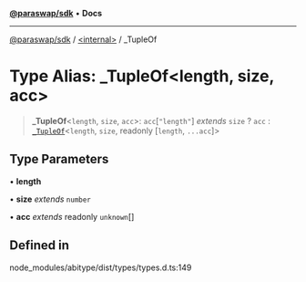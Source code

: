 [**@paraswap/sdk**](../../README.md) • **Docs**

***

[@paraswap/sdk](../../globals.md) / [\<internal\>](../README.md) / \_TupleOf

# Type Alias: \_TupleOf\<length, size, acc\>

> **\_TupleOf**\<`length`, `size`, `acc`\>: `acc`\[`"length"`\] *extends* `size` ? `acc` : [`_TupleOf`](TupleOf.md)\<`length`, `size`, readonly [`length`, `...acc`]\>

## Type Parameters

• **length**

• **size** *extends* `number`

• **acc** *extends* readonly `unknown`[]

## Defined in

node\_modules/abitype/dist/types/types.d.ts:149
